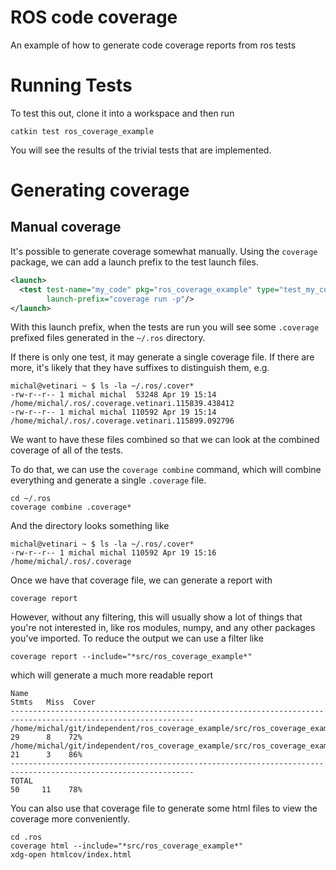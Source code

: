 # ROS code coverage

An example of how to generate code coverage reports from ros tests

# Running Tests

To test this out, clone it into a workspace and then run

```commandline
catkin test ros_coverage_example
```

You will see the results of the trivial tests that are implemented.

# Generating coverage

## Manual coverage

It's possible to generate coverage somewhat manually. Using the `coverage` package, we can add a launch prefix to the test launch files.

```xml
<launch>
  <test test-name="my_code" pkg="ros_coverage_example" type="test_my_code_ros.py"
        launch-prefix="coverage run -p"/>
</launch>
```

With this launch prefix, when the tests are run you will see some `.coverage` prefixed files generated in the `~/.ros` directory.

If there is only one test, it may generate a single coverage file. If there are more, it's likely that they have suffixes to distinguish them, e.g.

```
michal@vetinari ~ $ ls -la ~/.ros/.cover*
-rw-r--r-- 1 michal michal  53248 Apr 19 15:14 /home/michal/.ros/.coverage.vetinari.115839.438412
-rw-r--r-- 1 michal michal 110592 Apr 19 15:14 /home/michal/.ros/.coverage.vetinari.115899.092796
```

We want to have these files combined so that we can look at the combined coverage of all of the tests.

To do that, we can use the `coverage combine` command, which will combine everything and generate a single `.coverage` file.

```commandline
cd ~/.ros
coverage combine .coverage*
```

And the directory looks something like

```
michal@vetinari ~ $ ls -la ~/.ros/.cover*
-rw-r--r-- 1 michal michal 110592 Apr 19 15:16 /home/michal/.ros/.coverage
```

Once we have that coverage file, we can generate a report with

```commandline
coverage report
```

However, without any filtering, this will usually show a lot of things that you're not interested in, like ros modules, numpy, and any other packages you've imported. To reduce the output we can use a filter like

```commandline
coverage report --include="*src/ros_coverage_example*"
```

which will generate a much more readable report

```
Name                                                                                        Stmts   Miss  Cover
---------------------------------------------------------------------------------------------------------------
/home/michal/git/independent/ros_coverage_example/src/ros_coverage_example/my_code.py          29      8    72%
/home/michal/git/independent/ros_coverage_example/src/ros_coverage_example/my_code_ros.py      21      3    86%
---------------------------------------------------------------------------------------------------------------
TOTAL                                                                                          50     11    78%
```

You can also use that coverage file to generate some html files to view the coverage more conveniently.

```commandline
cd .ros
coverage html --include="*src/ros_coverage_example*"
xdg-open htmlcov/index.html
```


